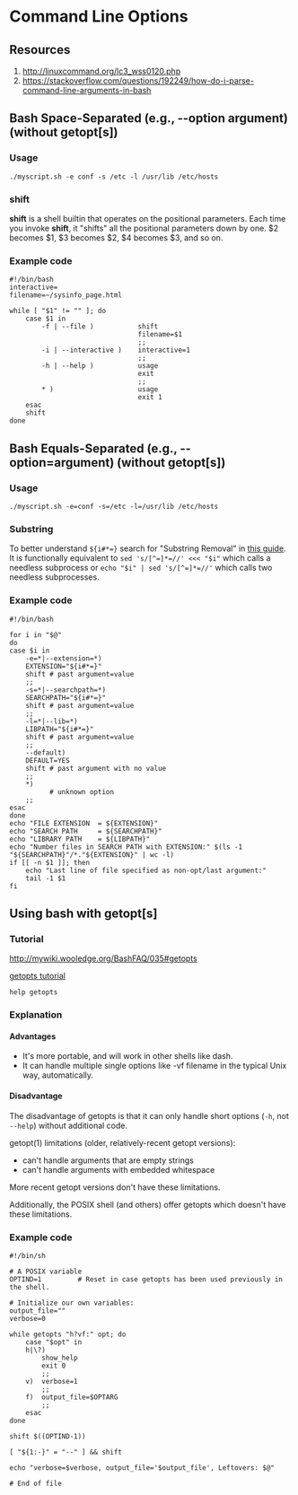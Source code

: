 # Command Line Options

## Resources
1. http://linuxcommand.org/lc3_wss0120.php
2. https://stackoverflow.com/questions/192249/how-do-i-parse-command-line-arguments-in-bash

## Bash Space-Separated (e.g., --option argument) (without getopt[s])
### Usage   
```
./myscript.sh -e conf -s /etc -l /usr/lib /etc/hosts 
```

### shift
**shift** is a shell builtin that operates on the positional parameters. Each time you invoke **shift**, it "shifts" all the positional parameters down by one. $2 becomes $1, $3 becomes $2, $4 becomes $3, and so on.

### Example code
```
#!/bin/bash
interactive=
filename=~/sysinfo_page.html

while [ "$1" != "" ]; do
    case $1 in
        -f | --file )           shift
                                filename=$1
                                ;;
        -i | --interactive )    interactive=1
                                ;;
        -h | --help )           usage
                                exit
                                ;;
        * )                     usage
                                exit 1
    esac
    shift
done
```

## Bash Equals-Separated (e.g., --option=argument) (without getopt[s])
### Usage 
```
./myscript.sh -e=conf -s=/etc -l=/usr/lib /etc/hosts
```

### Substring
To better understand `${i#*=}` search for "Substring Removal" in [this guide](http://tldp.org/LDP/abs/html/string-manipulation.html). It is functionally equivalent to `sed 's/[^=]*=//' <<< "$i"` which calls a needless subprocess or `echo "$i" | sed 's/[^=]*=//'` which calls two needless subprocesses.

### Example code
```
#!/bin/bash

for i in "$@"
do
case $i in
    -e=*|--extension=*)
    EXTENSION="${i#*=}"
    shift # past argument=value
    ;;
    -s=*|--searchpath=*)
    SEARCHPATH="${i#*=}"
    shift # past argument=value
    ;;
    -l=*|--lib=*)
    LIBPATH="${i#*=}"
    shift # past argument=value
    ;;
    --default)
    DEFAULT=YES
    shift # past argument with no value
    ;;
    *)
          # unknown option
    ;;
esac
done
echo "FILE EXTENSION  = ${EXTENSION}"
echo "SEARCH PATH     = ${SEARCHPATH}"
echo "LIBRARY PATH    = ${LIBPATH}"
echo "Number files in SEARCH PATH with EXTENSION:" $(ls -1 "${SEARCHPATH}"/*."${EXTENSION}" | wc -l)
if [[ -n $1 ]]; then
    echo "Last line of file specified as non-opt/last argument:"
    tail -1 $1
fi
```

## Using bash with getopt[s]
### Tutorial
http://mywiki.wooledge.org/BashFAQ/035#getopts

[getopts tutorial](http://wiki.bash-hackers.org/howto/getopts_tutorial)

`help getopts`

### Explanation
#### Advantages

* It's more portable, and will work in other shells like dash.
* It can handle multiple single options like -vf filename in the typical Unix way, automatically.

#### Disadvantage
The disadvantage of getopts is that it can only handle short options (`-h`, not `--help`) without additional code.

getopt(1) limitations (older, relatively-recent getopt versions):

* can't handle arguments that are empty strings
* can't handle arguments with embedded whitespace
    
More recent getopt versions don't have these limitations.

Additionally, the POSIX shell (and others) offer getopts which doesn't have these limitations.

### Example code
```
#!/bin/sh

# A POSIX variable
OPTIND=1         # Reset in case getopts has been used previously in the shell.

# Initialize our own variables:
output_file=""
verbose=0

while getopts "h?vf:" opt; do
    case "$opt" in
    h|\?)
        show_help
        exit 0
        ;;
    v)  verbose=1
        ;;
    f)  output_file=$OPTARG
        ;;
    esac
done

shift $((OPTIND-1))

[ "${1:-}" = "--" ] && shift

echo "verbose=$verbose, output_file='$output_file', Leftovers: $@"

# End of file
```

